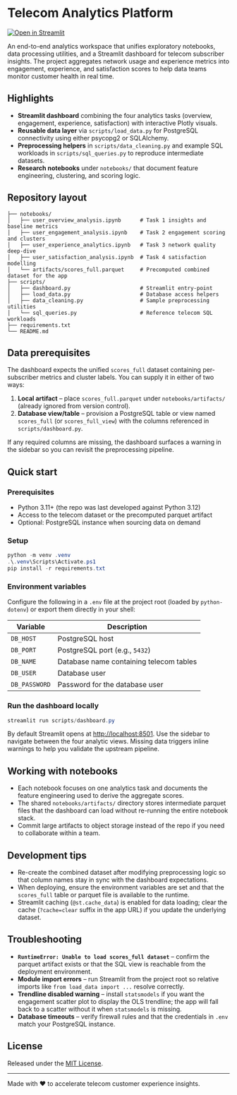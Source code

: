 # Telecom Analytics Platform

[![Open in Streamlit](https://static.streamlit.io/badges/streamlit_badge_black_white.svg)](https://sosisis-telcom-scriptsdashboard-ra9hlu.streamlit.app/)

An end-to-end analytics workspace that unifies exploratory notebooks, data processing utilities, and a Streamlit dashboard for telecom subscriber insights. The project aggregates network usage and experience metrics into engagement, experience, and satisfaction scores to help data teams monitor customer health in real time.

## Highlights

- **Streamlit dashboard** combining the four analytics tasks (overview, engagement, experience, satisfaction) with interactive Plotly visuals.
- **Reusable data layer** via `scripts/load_data.py` for PostgreSQL connectivity using either psycopg2 or SQLAlchemy.
- **Preprocessing helpers** in `scripts/data_cleaning.py` and example SQL workloads in `scripts/sql_queries.py` to reproduce intermediate datasets.
- **Research notebooks** under `notebooks/` that document feature engineering, clustering, and scoring logic.

## Repository layout

```
├── notebooks/
│   ├── user_overview_analysis.ipynb      # Task 1 insights and baseline metrics
│   ├── user_engagement_analysis.ipynb    # Task 2 engagement scoring and clusters
│   ├── user_experience_analytics.ipynb   # Task 3 network quality deep-dive
│   ├── user_satisfaction_analysis.ipynb  # Task 4 satisfaction modelling
│   └── artifacts/scores_full.parquet     # Precomputed combined dataset for the app
├── scripts/
│   ├── dashboard.py                      # Streamlit entry-point
│   ├── load_data.py                      # Database access helpers
│   ├── data_cleaning.py                  # Sample preprocessing utilities
│   └── sql_queries.py                    # Reference telecom SQL workloads
├── requirements.txt
└── README.md
```

## Data prerequisites

The dashboard expects the unified `scores_full` dataset containing per-subscriber metrics and cluster labels. You can supply it in either of two ways:

1. **Local artifact** – place `scores_full.parquet` under `notebooks/artifacts/` (already ignored from version control).
2. **Database view/table** – provision a PostgreSQL table or view named `scores_full` (or `scores_full_view`) with the columns referenced in `scripts/dashboard.py`.

If any required columns are missing, the dashboard surfaces a warning in the sidebar so you can revisit the preprocessing pipeline.

## Quick start

### Prerequisites

- Python 3.11+ (the repo was last developed against Python 3.12)
- Access to the telecom dataset or the precomputed parquet artifact
- Optional: PostgreSQL instance when sourcing data on demand

### Setup

```powershell
python -m venv .venv
.\.venv\Scripts\Activate.ps1
pip install -r requirements.txt
```

### Environment variables

Configure the following in a `.env` file at the project root (loaded by `python-dotenv`) or export them directly in your shell:

| Variable      | Description                                 |
|---------------|---------------------------------------------|
| `DB_HOST`     | PostgreSQL host                             |
| `DB_PORT`     | PostgreSQL port (e.g., `5432`)              |
| `DB_NAME`     | Database name containing telecom tables     |
| `DB_USER`     | Database user                               |
| `DB_PASSWORD` | Password for the database user              |

### Run the dashboard locally

```powershell
streamlit run scripts/dashboard.py
```

By default Streamlit opens at <http://localhost:8501>. Use the sidebar to navigate between the four analytic views. Missing data triggers inline warnings to help you validate the upstream pipeline.

## Working with notebooks

- Each notebook focuses on one analytics task and documents the feature engineering used to derive the aggregate scores.
- The shared `notebooks/artifacts/` directory stores intermediate parquet files that the dashboard can load without re-running the entire notebook stack.
- Commit large artifacts to object storage instead of the repo if you need to collaborate within a team.

## Development tips

- Re-create the combined dataset after modifying preprocessing logic so that column names stay in sync with the dashboard expectations.
- When deploying, ensure the environment variables are set and that the `scores_full` table or parquet file is available to the runtime.
- Streamlit caching (`@st.cache_data`) is enabled for data loading; clear the cache (`?cache=clear` suffix in the app URL) if you update the underlying dataset.

## Troubleshooting

- **`RuntimeError: Unable to load scores_full dataset`** – confirm the parquet artifact exists or that the SQL view is reachable from the deployment environment.
- **Module import errors** – run Streamlit from the project root so relative imports like `from load_data import ...` resolve correctly.
- **Trendline disabled warning** – install `statsmodels` if you want the engagement scatter plot to display the OLS trendline; the app will fall back to a scatter without it when `statsmodels` is missing.
- **Database timeouts** – verify firewall rules and that the credentials in `.env` match your PostgreSQL instance.

## License

Released under the [MIT License](./LICENSE).

---

Made with ❤️ to accelerate telecom customer experience insights.
